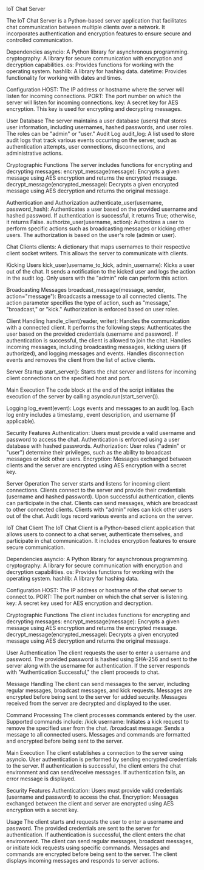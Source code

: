 IoT Chat Server

The IoT Chat Server is a Python-based server application that facilitates chat communication between multiple clients over a network. It incorporates authentication and encryption features to ensure secure and controlled communication.

Dependencies
asyncio: A Python library for asynchronous programming.
cryptography: A library for secure communication with encryption and decryption capabilities.
os: Provides functions for working with the operating system.
hashlib: A library for hashing data.
datetime: Provides functionality for working with dates and times.

Configuration
HOST: The IP address or hostname where the server will listen for incoming connections.
PORT: The port number on which the server will listen for incoming connections.
key: A secret key for AES encryption. This key is used for encrypting and decrypting messages.

User Database
The server maintains a user database (users) that stores user information, including usernames, hashed passwords, and user roles. The roles can be "admin" or "user."
Audit Log
audit_log: A list used to store audit logs that track various events occurring on the server, such as authentication attempts, user connections, disconnections, and administrative actions.

Cryptographic Functions
The server includes functions for encrypting and decrypting messages:
encrypt_message(message): Encrypts a given message using AES encryption and returns the encrypted message.
decrypt_message(encrypted_message): Decrypts a given encrypted message using AES decryption and returns the original message.

Authentication and Authorization
authenticate_user(username, password_hash): Authenticates a user based on the provided username and hashed password. If authentication is successful, it returns True; otherwise, it returns False.
authorize_user(username, action): Authorizes a user to perform specific actions such as broadcasting messages or kicking other users. The authorization is based on the user's role (admin or user).

Chat Clients
clients: A dictionary that maps usernames to their respective client socket writers. This allows the server to communicate with clients.

Kicking Users
kick_user(username_to_kick, admin_username): Kicks a user out of the chat. It sends a notification to the kicked user and logs the action in the audit log. Only users with the "admin" role can perform this action.

Broadcasting Messages
broadcast_message(message, sender, action="message"): Broadcasts a message to all connected clients. The action parameter specifies the type of action, such as "message," "broadcast," or "kick." Authorization is enforced based on user roles.

Client Handling
handle_client(reader, writer): Handles the communication with a connected client. It performs the following steps:
Authenticates the user based on the provided credentials (username and password).
If authentication is successful, the client is allowed to join the chat.
Handles incoming messages, including broadcasting messages, kicking users (if authorized), and logging messages and events.
Handles disconnection events and removes the client from the list of active clients.

Server Startup
start_server(): Starts the chat server and listens for incoming client connections on the specified host and port.

Main Execution
The code block at the end of the script initiates the execution of the server by calling asyncio.run(start_server()).

Logging
log_event(event): Logs events and messages to an audit log. Each log entry includes a timestamp, event description, and username (if applicable).

Security Features
Authentication: Users must provide a valid username and password to access the chat. Authentication is enforced using a user database with hashed passwords.
Authorization: User roles ("admin" or "user") determine their privileges, such as the ability to broadcast messages or kick other users.
Encryption: Messages exchanged between clients and the server are encrypted using AES encryption with a secret key.

Server Operation
The server starts and listens for incoming client connections.
Clients connect to the server and provide their credentials (username and hashed password).
Upon successful authentication, clients can participate in the chat.
Clients can send messages, which are broadcast to other connected clients.
Clients with "admin" roles can kick other users out of the chat.
Audit logs record various events and actions on the server.


IoT Chat Client
The IoT Chat Client is a Python-based client application that allows users to connect to a chat server, authenticate themselves, and participate in chat communication. It includes encryption features to ensure secure communication.

Dependencies
asyncio: A Python library for asynchronous programming.
cryptography: A library for secure communication with encryption and decryption capabilities.
os: Provides functions for working with the operating system.
hashlib: A library for hashing data.

Configuration
HOST: The IP address or hostname of the chat server to connect to.
PORT: The port number on which the chat server is listening.
key: A secret key used for AES encryption and decryption.

Cryptographic Functions
The client includes functions for encrypting and decrypting messages:
encrypt_message(message): Encrypts a given message using AES encryption and returns the encrypted message.
decrypt_message(encrypted_message): Decrypts a given encrypted message using AES decryption and returns the original message.

User Authentication
The client requests the user to enter a username and password.
The provided password is hashed using SHA-256 and sent to the server along with the username for authentication.
If the server responds with "Authentication Successful," the client proceeds to chat.

Message Handling
The client can send messages to the server, including regular messages, broadcast messages, and kick requests.
Messages are encrypted before being sent to the server for added security.
Messages received from the server are decrypted and displayed to the user.

Command Processing
The client processes commands entered by the user. Supported commands include:
/kick username: Initiates a kick request to remove the specified user from the chat.
/broadcast message: Sends a message to all connected users.
Messages and commands are formatted and encrypted before being sent to the server.

Main Execution
The client establishes a connection to the server using asyncio.
User authentication is performed by sending encrypted credentials to the server.
If authentication is successful, the client enters the chat environment and can send/receive messages.
If authentication fails, an error message is displayed.

Security Features
Authentication: Users must provide valid credentials (username and password) to access the chat.
Encryption: Messages exchanged between the client and server are encrypted using AES encryption with a secret key.

Usage
The client starts and requests the user to enter a username and password.
The provided credentials are sent to the server for authentication.
If authentication is successful, the client enters the chat environment.
The client can send regular messages, broadcast messages, or initiate kick requests using specific commands.
Messages and commands are encrypted before being sent to the server.
The client displays incoming messages and responds to server actions.
